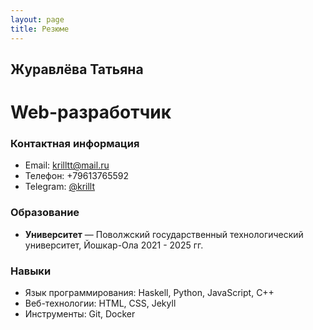 ```yaml
---
layout: page
title: Резюме
---
```


## Журавлёва Татьяна
# Web-разработчик

### Контактная информация
- Email: krilltt@mail.ru
- Телефон: +79613765592
- Telegram: [@krillt](@krillt)

### Образование
- **Университет** — Поволжский государственный технологический университет, Йошкар-Ола
2021 - 2025 гг.


### Навыки
- Язык программирования: Haskell, Python, JavaScript, C++
- Веб-технологии: HTML, CSS, Jekyll
- Инструменты: Git, Docker